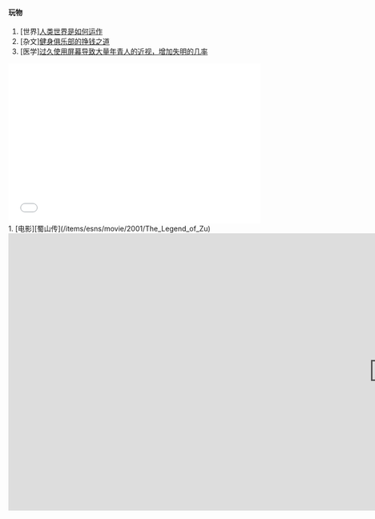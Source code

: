 #### 玩物
1. [世界][人类世界是如何运作](/navs/play/world)
1. [杂文][健身俱乐部的挣钱之道](/items/esns/read/misc/2)
1. [医学][过久使用屏幕导致大量年青人的近视，增加失明的几率](/items/esns/read/medicine/2)
<iframe height="320" style="width: 100%;" scrolling="no" title="3d wave particles" src="//codepen.io/vunlin-the-reactor/embed/mgrXEw/?height=320&theme-id=0&default-tab=result" frameborder="no" allowtransparency="true" allowfullscreen="true"></iframe>
</iframe>
1. [电影][蜀山传](/items/esns/movie/2001/The_Legend_of_Zu)
<div class="videoWrapper">
	<iframe width="1519" height="554" src="https://www.youtube.com/embed/okaysVWEn-s" frameborder="0" allow="accelerometer; autoplay; encrypted-media; gyroscope; picture-in-picture" allowfullscreen></iframe>
</div>
